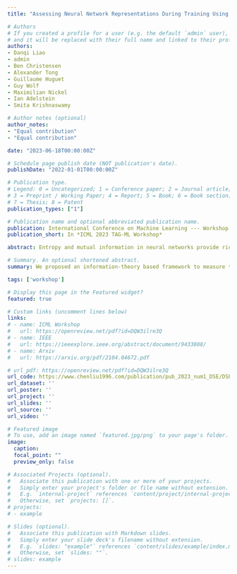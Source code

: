 ```yaml
---
title: "Assessing Neural Network Representations During Training Using Noise-resilient Diffusion Spectral Entropy"

# Authors
# If you created a profile for a user (e.g. the default `admin` user), write the username (folder name) here
# and it will be replaced with their full name and linked to their profile.
authors:
- Danqi Liao
- admin
- Ben Christensen
- Alexander Tong
- Guillaume Huguet
- Guy Wolf
- Maximilian Nickel
- Ian Adelstein
- Smita Krishnaswamy

# Author notes (optional)
author_notes:
- "Equal contribution"
- "Equal contribution"

date: "2023-06-18T00:00:00Z"

# Schedule page publish date (NOT publication's date).
publishDate: "2022-01-01T00:00:00Z"

# Publication type.
# Legend: 0 = Uncategorized; 1 = Conference paper; 2 = Journal article;
# 3 = Preprint / Working Paper; 4 = Report; 5 = Book; 6 = Book section;
# 7 = Thesis; 8 = Patent
publication_types: ["1"]

# Publication name and optional abbreviated publication name.
publication: International Conference on Machine Learning --- Workshop on Topology, Algebra, and Geometry in Machine Learning
publication_short: In *ICML 2023 TAG-ML Workshop*

abstract: Entropy and mutual information in neural networks provide rich information on the learning process, but they have proven difficult to compute reliably in high dimensions. Indeed, in noisy and high-dimensional data, traditional estimates in ambient dimensions approach a fixed entropy and are prohibitively hard to compute. To address these issues, we leverage data geometry to access the underlying manifold and reliably compute these information-theoretic measures. Specifically, we define diffusion spectral entropy (DSE) in neural representations of a dataset as well as diffusion spectral mutual information (DSMI) between different variables representing data. First, we show that they form noise-resistant measures of intrinsic dimensionality and relationship strength in high-dimensional simulated data that outperform classic Shannon entropy, nonparametric estimation, and mutual information neural estimation (MINE). We then study the evolution of representations in classification networks with supervised learning, self-supervision, or overfitting. We observe that (1) DSE of neural representations increases during training; (2) DSMI with the class label increases during generalizable learning but stays stagnant during overfitting; (3) DSMI with the input signal shows differing trends -- on MNIST it increases, while on CIFAR-10 and STL-10 it decreases. Finally, we show that DSE can be used to guide better network initialization and that DSMI can be used to predict downstream classification accuracy across 962 models on ImageNet.

# Summary. An optional shortened abstract.
summary: We proposed an information-theory based framework to measure the entropy and mutual information of neural network representations.

tags: ['workshop']

# Display this page in the Featured widget?
featured: true

# Custom links (uncomment lines below)
links:
# - name: ICML Workshop
#   url: https://openreview.net/pdf?id=DQW3ilre3Q
# - name: IEEE
#   url: https://ieeexplore.ieee.org/abstract/document/9433808/
# - name: Arxiv
#   url: https://arxiv.org/pdf/2104.04672.pdf

# url_pdf: https://openreview.net/pdf?id=DQW3ilre3Q
url_code: https://www.chenliu1996.com/publication/pub_2023_num1_DSE/DSE.pdf
url_dataset: ''
url_poster: ''
url_project: ''
url_slides: ''
url_source: ''
url_video: ''

# Featured image
# To use, add an image named `featured.jpg/png` to your page's folder.
image:
  caption:
  focal_point: ""
  preview_only: false

# Associated Projects (optional).
#   Associate this publication with one or more of your projects.
#   Simply enter your project's folder or file name without extension.
#   E.g. `internal-project` references `content/project/internal-project/index.md`.
#   Otherwise, set `projects: []`.
# projects:
# - example

# Slides (optional).
#   Associate this publication with Markdown slides.
#   Simply enter your slide deck's filename without extension.
#   E.g. `slides: "example"` references `content/slides/example/index.md`.
#   Otherwise, set `slides: ""`.
# slides: example
---
```


<!-- {{% callout note %}}
Click the *Cite* button above to demo the feature to enable visitors to import publication metadata into their reference management software.
{{% /callout %}}

{{% callout note %}}
Create your slides in Markdown - click the *Slides* button to check out the example.
{{% /callout %}} -->

<!-- Supplementary notes can be added here, including [code, math, and images](https://wowchemy.com/docs/writing-markdown-latex/). -->